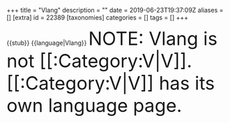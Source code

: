 +++
title = "Vlang"
description = ""
date = 2019-06-23T19:37:09Z
aliases = []
[extra]
id = 22389
[taxonomies]
categories = []
tags = []
+++

{{stub}}
{{language|Vlang}}
<span style="font-size:3em;strong;">NOTE: Vlang is not [[:Category:V|V]].
[[:Category:V|V]] has its own language page.</span>
